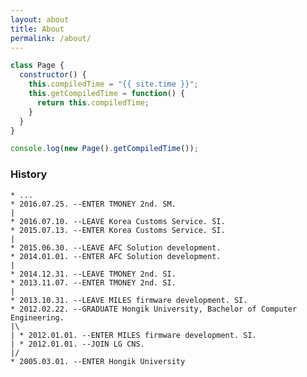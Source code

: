 ```yaml
---
layout: about
title: About
permalink: /about/
---
```


``` javascript
class Page {
  constructor() {
    this.compiledTime = "{{ site.time }}";
    this.getCompiledTime = function() {
      return this.compiledTime;
    }
  }
}

console.log(new Page().getCompiledTime());

```

### History

``` shell
* ...
* 2016.07.25. --ENTER TMONEY 2nd. SM.
|
* 2016.07.10. --LEAVE Korea Customs Service. SI.
* 2015.07.13. --ENTER Korea Customs Service. SI.
|
* 2015.06.30. --LEAVE AFC Solution development.
* 2014.01.01. --ENTER AFC Solution development.
|
* 2014.12.31. --LEAVE TMONEY 2nd. SI.
* 2013.11.07. --ENTER TMONEY 2nd. SI.
|
* 2013.10.31. --LEAVE MILES firmware development. SI.
* 2012.02.22. --GRADUATE Hongik University, Bachelor of Computer Engineering.
|\
| * 2012.01.01. --ENTER MILES firmware development. SI.
| * 2012.01.01. --JOIN LG CNS.
|/
* 2005.03.01. --ENTER Hongik University
```

<script>
  $(document).ready(function(){
    var curDate = new Date();
    var chmunk = Math.ceil((curDate-new Date(2010, 01-1, 12))/1000/*millisec to sec*//60/*sec to min*//60/*min to hour*//24/*hour to day*/);
    var merryGoAround = Math.ceil((curDate-new Date(2017, 09-1, 16))/1000/*millisec to sec*//60/*sec to min*//60/*min to hour*//24/*hour to day*/);
    var myBean = Math.ceil((curDate-new Date(2018, 12-1, 20))/1000/*millisec to sec*//60/*sec to min*//60/*min to hour*//24/*hour to day*/);

    $('.highlight code').eq(0).append('<span class="kd">var</span> <span class="nx">chmunk</span> <span class="o">=</span> <span class="mo">' + chmunk + '</span><span class="err">;\n');
    $('.highlight code').eq(0).append('<span class="kd">var</span> <span class="nx">merryGoAround</span> <span class="o">=</span> <span class="mo">' + merryGoAround + '</span><span class="err">;\n');
    $('.highlight code').eq(0).append('<span class="kd">var</span> <span class="nx">myBean</span> <span class="o">=</span> <span class="mo">' + myBean + '</span><span class="err">;\n');

  });
</script>

